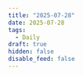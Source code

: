 ```yaml
---
title: "2025-07-28"
date: 2025-07-28
tags:
  - Daily
draft: true
hidden: false
disable_feed: false
---
```


